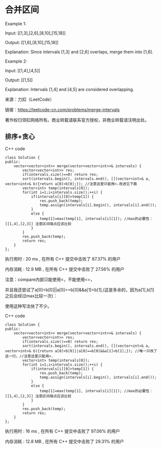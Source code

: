 # 合并区间
Example 1:

Input: [[1,3],[2,6],[8,10],[15,18]]

Output: [[1,6],[8,10],[15,18]]

Explanation: Since intervals [1,3] and [2,6] overlaps, merge them into [1,6].

Example 2:

Input: [[1,4],[4,5]]

Output: [[1,5]]

Explanation: Intervals [1,4] and [4,5] are considered overlapping.

来源：力扣（LeetCode）

链接：https://leetcode-cn.com/problems/merge-intervals

著作权归领扣网络所有。商业转载请联系官方授权，非商业转载请注明出处。
## 排序+贪心

C++ code
```
class Solution {
public:
    vector<vector<int>> merge(vector<vector<int>>& intervals) {
        vector<vector<int>> res;
        if(intervals.size()==0) return res;
        sort(intervals.begin(), intervals.end(), [](vector<int>& a, vector<int>& b){return a[0]<b[0];}); //注意这里只能用<.改进见下面
        vector<int> temp(intervals[0]);
        for(int i=1;i<intervals.size();++i) {
            if(intervals[i][0]>temp[1]) {
                res.push_back(temp);
                temp.assign(intervals[i].begin(), intervals[i].end());
            }
            else {
                temp[1]=max(temp[1], intervals[i][1]); //max的必要性：[[1,4],[2,3]] 注意区间端点应该比较
            }
        }
        res.push_back(temp);
        return res;
    }
};
```
执行用时 :
20 ms
, 在所有 C++ 提交中击败了
87.37%
的用户

内存消耗 :
12.9 MB
, 在所有 C++ 提交中击败了
27.56%
的用户

注意：compare内部只能使用<，不能使用<=，

并且我还尝试了a[0]<b[0]||a[0]==b[0]&&a[1]<b[1],(这是多余的，因为a[1],b[1]之后会经过max比较一次)：

使用这种写法快了不少。

C++ code
```
class Solution {
public:
    vector<vector<int>> merge(vector<vector<int>>& intervals) {
        vector<vector<int>> res;
        if(intervals.size()==0) return res;
        sort(intervals.begin(), intervals.end(), [](vector<int>& a, vector<int>& b){return a[0]<b[0]||a[0]==b[0]&&a[1]<b[1];}); //唯一只改了这一行。//注意这里只能用<.
        vector<int> temp(intervals[0]);
        for(int i=1;i<intervals.size();++i) {
            if(intervals[i][0]>temp[1]) {
                res.push_back(temp);
                temp.assign(intervals[i].begin(), intervals[i].end());
            }
            else {
                temp[1]=max(temp[1], intervals[i][1]); //max的必要性：[[1,4],[2,3]] 注意区间端点应该比较
            }
        }
        res.push_back(temp);
        return res;
    }
};
```

执行用时 :
16 ms
, 在所有 C++ 提交中击败了
97.06%
的用户

内存消耗 :
12.8 MB
, 在所有 C++ 提交中击败了
29.31%
的用户
